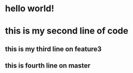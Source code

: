 # hello world!
# this is my second line of code
## this is my third line on feature3
## this is fourth line on master

